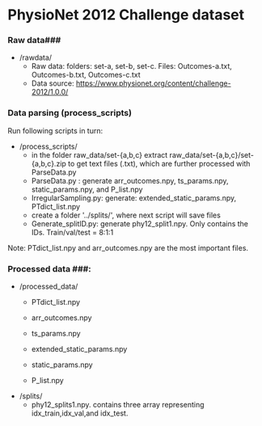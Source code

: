 # PhysioNet 2012 Challenge dataset #

### Raw data###
* /rawdata/
  * Raw data: folders: set-a, set-b, set-c.  Files: Outcomes-a.txt, Outcomes-b.txt, Outcomes-c.txt
  * Data source: https://www.physionet.org/content/challenge-2012/1.0.0/

### Data parsing (process_scripts) ###
Run following scripts in turn:
* /process_scripts/
  * in the folder raw_data/set-{a,b,c} extract raw_data/set-{a,b,c}/set-{a,b,c}.zip to get text files (.txt), which are further processed with ParseData.py
  * ParseData.py : generate arr\_outcomes.npy, ts\_params.npy, static\_params.npy, and P\_list.npy
  * IrregularSampling.py: generate: extended\_static\_params.npy, PTdict\_list.npy
  * create a folder '../splits/', where next script will save files
  * Generate\_splitID.py: generate phy12\_split1.npy. Only contains the IDs. Train/val/test =  8:1:1

Note: PTdict\_list.npy and arr\_outcomes.npy are the most important files.


### Processed data ###:
* /processed_data/
  * PTdict_list.npy
  * arr_outcomes.npy  
  * ts_params.npy
  * extended_static_params.npy
  
  * static_params.npy
  * P_list.npy
* /splits/
  * phy12\_splits1.npy.  contains three array representing idx\_train,idx\_val,and idx\_test.
  

